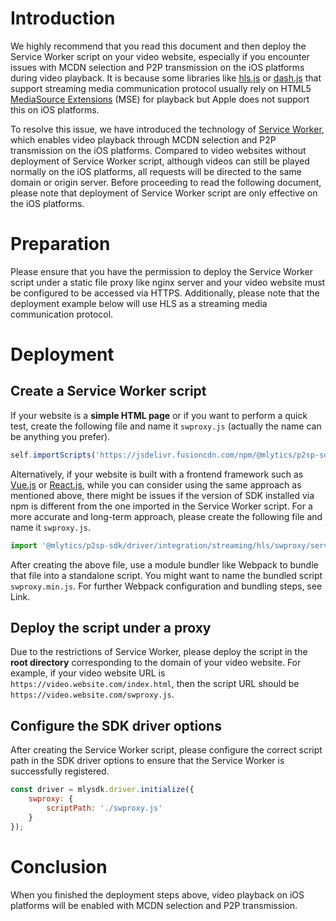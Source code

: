 # Introduction

We highly recommend that you read this document and then deploy the Service Worker script on your video website, especially if you encounter issues with MCDN selection and P2P transmission on the iOS platforms during video playback. It is because some libraries like [hls.js](https://github.com/video-dev/hls.js/) or [dash.js](https://github.com/Dash-Industry-Forum/dash.js/) that support streaming media communication protocol usually rely on HTML5 [MediaSource Extensions](https://developer.mozilla.org/en-US/docs/Web/API/Media_Source_Extensions_API) (MSE) for playback but Apple does not support this on iOS platforms.

To resolve this issue, we have introduced the technology of [Service Worker](https://developer.mozilla.org/en-US/docs/Web/API/Service_Worker_API), which enables video playback through MCDN selection and P2P transmission on the iOS platforms. Compared to video websites without deployment of Service Worker script, although videos can still be played normally on the iOS platforms, all requests will be directed to the same domain or origin server. Before proceeding to read the following document, please note that deployment of Service Worker script are only effective on the iOS platforms.

# Preparation

Please ensure that you have the permission to deploy the Service Worker script under a static file proxy like nginx server and your video website must be configured to be accessed via HTTPS. Additionally, please note that the deployment example below will use HLS as a streaming media communication protocol.

# Deployment

## Create a Service Worker script

If your website is a **simple HTML page** or if you want to perform a quick test, create the following file and name it `swproxy.js` (actually the name can be anything you prefer).

```javascript
self.importScripts('https://jsdelivr.fusioncdn.com/npm/@mlytics/p2sp-sdk@latest/bundle/integration/streaming/swproxy-hls.min.js');
```

Alternatively, if your website is built with a frontend framework such as [Vue.js](https://vuejs.org/) or [React.js](https://react.dev/), while you can consider using the same approach as mentioned above, there might be issues if the version of SDK installed via npm is different from the one imported in the Service Worker script. For a more accurate and long-term approach, please create the following file and name it `swproxy.js`.

```javascript
import '@mlytics/p2sp-sdk/driver/integration/streaming/hls/swproxy/server';
```

After creating the above file, use a module bundler like Webpack to bundle that file into a standalone script. You might want to name the bundled script `swproxy.min.js`. For further Webpack configuration and bundling steps, see Link.

## Deploy the script under a proxy

Due to the restrictions of Service Worker, please deploy the script in the **root directory** corresponding to the domain of your video website. For example, if your video website URL is `https://video.website.com/index.html`, then the script URL should be `https://video.website.com/swproxy.js`.

## Configure the SDK driver options

After creating the Service Worker script, please configure the correct script path in the SDK driver options to ensure that the Service Worker is successfully registered.

```javascript
const driver = mlysdk.driver.initialize({
    swproxy: {
        scriptPath: './swproxy.js'
    }
});
```

# Conclusion

When you finished the deployment steps above, video playback on iOS platforms will be enabled with MCDN selection and P2P transmission.
